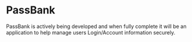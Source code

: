 # PassBank
PassBank is actively being developed and when fully complete it will be an application to help manage users Login/Account information securely.
